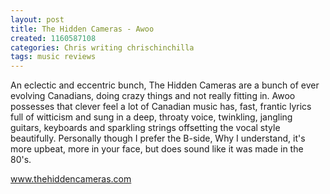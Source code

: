 ```yaml
---
layout: post
title: The Hidden Cameras - Awoo
created: 1160587108
categories: Chris writing chrischinchilla
tags: music reviews
---
```


An eclectic and eccentric bunch, The Hidden Cameras are a bunch of ever evolving Canadians, doing crazy things and not really fitting in. Awoo possesses that clever feel a lot of Canadian music has, fast, frantic lyrics full of witticism and sung in a deep, throaty voice, twinkling, jangling guitars, keyboards and sparkling strings offsetting the vocal style beautifully. Personally though I prefer the B-side, Why I understand, it's more upbeat, more in your face, but does sound like it was made in the 80's.

<a href='http://www.thehiddencameras.com' target='_blank'>www.thehiddencameras.com</a>
